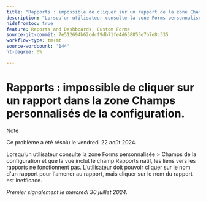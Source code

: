 ```yaml
---
title: "Rapports : impossible de cliquer sur un rapport de la zone Champs personnalisés de la configuration"
description: "Lorsqu’un utilisateur consulte la zone Forms personnalisée > Champs de la configuration et que la vue inclut le champ Rapports natif, les liens vers les rapports ne fonctionnent pas. L’utilisateur doit pouvoir cliquer sur le nom d’un rapport et y être amené, mais cliquer sur le nom du rapport est inefficace."
hidefromtoc: true
feature: Reports and Dashboards, Custom Forms
source-git-commit: 7e512694b62cdcf9db71fe4d658855e7b7e8c335
workflow-type: tm+mt
source-wordcount: '144'
ht-degree: 6%

---
```



# Rapports : impossible de cliquer sur un rapport dans la zone Champs personnalisés de la configuration.

>[!NOTE]
>
>Ce problème a été résolu le vendredi 22 août 2024.

Lorsqu’un utilisateur consulte la zone Forms personnalisée > Champs de la configuration et que la vue inclut le champ Rapports natif, les liens vers les rapports ne fonctionnent pas. L&#39;utilisateur doit pouvoir cliquer sur le nom d&#39;un rapport pour l&#39;amener au rapport, mais cliquer sur le nom du rapport est inefficace.

_Premier signalement le mercredi 30 juillet 2024._
